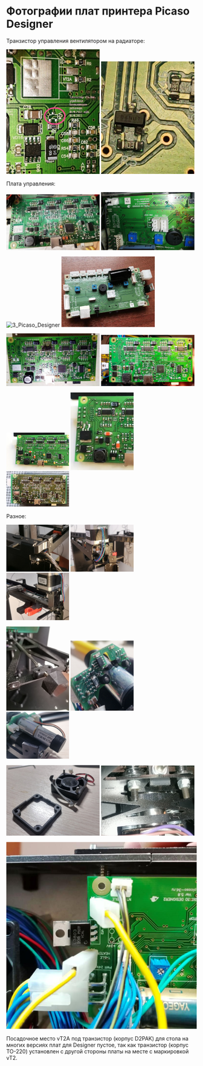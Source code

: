 # Фотографии плат принтера Picaso Designer

Транзистор управления вентилятором на радиаторе:

<p float="left">
  <img src="./img/4_Picaso_Designer.jpg" width="49%" title="vT_0"/>
  <img src="./img/19_Picaso_Designer.jpg" width="49%" title="vT_1"/>
</p>

Плата управления:

<p float="left">
  <img src="./img/1_Picaso_Designer.jpg" width="49%" title="1_Picaso_Designer"/>
  <img src="./img/2_Picaso_Designer.jpg" width="49%" title="2_Picaso_Designer"/>
</p>

<p float="left">
  <img src="./img/3_Picaso_Designer.jpg" width="49%" title="3_Picaso_Designer"/>
  <img src="./img/20_Picaso_Designer.jpg" width="49%" title="20_Picaso_Designer"/>
</p>

<p float="left">
  <img src="./img/5_Picaso_Designer.jpg" width="49%" title="5_Picaso_Designer"/>
  <img src="./img/14_Picaso_Designer.jpg" width="49%" title="14_Picaso_Designer"/>
</p>

<p float="left">
  <img src="./img/16_Picaso_Designer.jpg" width="33%" title="16_Picaso_Designer"/>
  <img src="./img/17_Picaso_Designer.jpg" width="33%" title="17_Picaso_Designer"/>
    <img src="./img/18_Picaso_Designer.jpg" width="33%" title="18_Picaso_Designer"/>
</p>


Разное:

<p float="left">
  <img src="./img/6_Picaso_Designer.jpg" width="33%" title="6_Picaso_Designer"/>
  <img src="./img/7_Picaso_Designer.jpg" width="33%" title="7_Picaso_Designer"/>
  <img src="./img/8_Picaso_Designer.jpg" width="33%" title="8_Picaso_Designer"/>
</p>

<p float="left">
  <img src="./img/12_Picaso_Designer.jpg" width="33%" title="12_Picaso_Designer"/>
  <img src="./img/10_Picaso_Designer.jpg" width="33%" title="10_Picaso_Designer"/>
  <img src="./img/11_Picaso_Designer.jpg" width="33%" title="11_Picaso_Designer"/>
</p>

<p float="left">
  <img src="./img/9_Picaso_Designer.jpg" width="49%" title="9_Picaso_Designer"/>
  <img src="./img/13_Picaso_Designer.jpg" width="49%" title="13_Picaso_Designer"/>
</p>

![15_Picaso_Designer](./img/15_Picaso_Designer.jpg)


Посадочное место vT2А под транзистор (корпус D2PAK) для стола на многих версиях плат для Designer  пустое, так как транзистор (корпус ТО-220) установлен с другой стороны платы на месте с маркировкой vT2.
